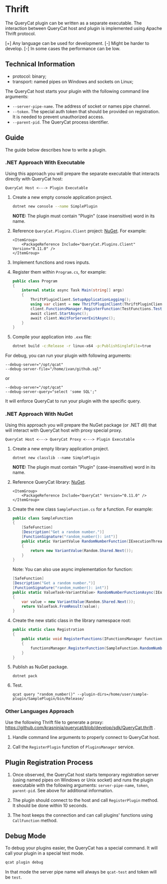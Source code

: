 # Thrift

The QueryCat plugin can be written as a separate executable. The interaction between QueryCat host and plugin is implemented using Apache Thrift protocol.

[+] Any language can be used for development.
[-] Might be harder to develop.
[-] In some cases the performance can be low.

## Technical Information

- protocol: binary;
- transport: named pipes on Windows and sockets on Linux;

The QueryCat host starts your plugin with the following command line arguments:

- `--server-pipe-name`. The address of socket or names pipe channel.
- `--token`. The special auth token that should be provided on registration. It is needed to prevent unauthorized access.
- `--parent-pid`. The QueryCat process identifier.

## Guide

The guide below describes how to write a plugin.

### .NET Approach With Executable

Using this approach you will prepare the separate executable that interacts directly with QueryCat host:

```
QueryCat Host <---> Plugin Executable
```

1. Create a new empty console application project.

    ```bash
    dotnet new console --name SimplePlugin
    ```

    **NOTE:** The plugin must contain "Plugin" (case insensitive) word in its name.

2. Reference `QueryCat.Plugins.Client` project: [NuGet](https://www.nuget.org/packages/QueryCat.Plugins.Client). For example:

    ```
    <ItemGroup>
        <PackageReference Include="QueryCat.Plugins.Client" Version="0.11.0" />
    </ItemGroup>
    ```

3. Implement functions and rows inputs.

4. Register them within `Program.cs`, for example:

    ```csharp
    public class Program
    {
        internal static async Task Main(string[] args)
        {
            ThriftPluginClient.SetupApplicationLogging();
            using var client = new ThriftPluginClient(ThriftPluginClient.ConvertCommandLineArguments(args));
            client.FunctionsManager.RegisterFunction(TestFunctions.TestCombineFunction);
            await client.StartAsync();
            await client.WaitForServerExitAsync();
        }
    }
    ```

5. Compile your application into `.exe` file:

    ```bash
    dotnet build -c:Release -r linux-x64 -p:PublishSingleFile=true
    ```

For debug, you can run your plugin with following arguments:

```
--debug-server="/opt/qcat"
--debug-server-file="/home/ivan/github.sql"
```

or

```
--debug-server="/opt/qcat"
--debug-server-query="select 'some SQL';"
```

It will enforce QueryCat to run your plugin with the specific query.

### .NET Approach With NuGet

Using this approach you will prepare the NuGet package (or .NET dll) that will interact with QueryCat host with proxy special proxy.

```
QueryCat Host <---> QueryCat Proxy <---> Plugin Executable
```

1. Create a new empty library application project.

    ```shell
    dotnet new classlib --name SimplePlugin
    ```

    **NOTE:** The plugin must contain "Plugin" (case-insensitive) word in its name.

2. Reference QueryCat library: [NuGet](https://www.nuget.org/packages/QueryCat).

    ```
    <ItemGroup>
        <PackageReference Include="QueryCat" Version="0.11.0" />
    </ItemGroup>
    ```

3. Create the new class `SampleFunction.cs` for a function. For example:

    ```csharp
    public class SampleFunction
    {
        [SafeFunction]
        [Description("Get a random number.")]
        [FunctionSignature("random_number(): int")]
        public static VariantValue RandomNumberFunction(IExecutionThread thread)
        {
            return new VariantValue(Random.Shared.Next());
        }
    }
    ```

    Note: You can also use async implementation for function:

    ```csharp
    [SafeFunction]
    [Description("Get a random number.")]
    [FunctionSignature("random_number(): int")]
    public static ValueTask<VariantValue> RandomNumberFunctionAsync(IExecutionThread thread, CancellationToken cancellationToken)
    {
        var value = new VariantValue(Random.Shared.Next());
        return ValueTask.FromResult(value);
    }
    ```

4. Create the new static class in the library namespace root:

    ```csharp
    public static class Registration
    {
        public static void RegisterFunctions(IFunctionsManager functionsManager)
        {
            functionsManager.RegisterFunction(SampleFunction.RandomNumberFunction);
        }
    }
    ```

5. Publish as NuGet package.

   ```shell
   dotnet pack
   ```

6. Test.

    ```shell
    qcat query "random_number()" --plugin-dirs=/home/user/sample-plugin/SamplePlugin/bin/Release/
    ```

### Other Languages Approach

Use the following Thrift file to generate a proxy: https://github.com/krasninja/querycat/blob/develop/sdk/QueryCat.thrift .

1. Handle command line arguments to properly connect to QueryCat host.

2. Call the `RegisterPlugin` function of `PluginsManager` service.

## Plugin Registration Process

1. Once observed, the QueryCat host starts temporary registration server (using named pipes on Windows or Unix socket) and runs the plugin executable with the following arguments: `server-pipe-name`, `token`, `parent-pid`. See above for additional information.

2. The plugin should connect to the host and call `RegisterPlugin` method. It should be done within 10 seconds.

3. The host keeps the connection and can call plugins' functions using `CallFunction` method.

## Debug Mode

To debug your plugins easier, the QueryCat has a special command. It will call your plugin in a special test mode.

```bash
qcat plugin debug
```

In that mode the server pipe name will always be `qcat-test` and token will be `test`.
